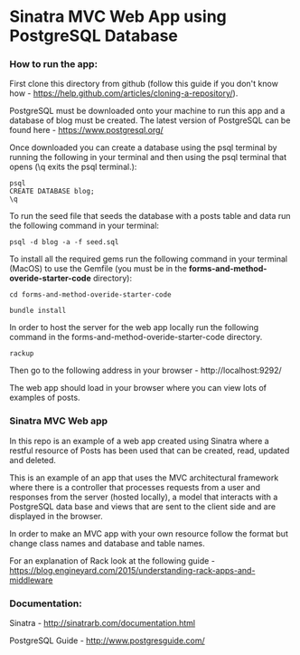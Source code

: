 # Sinatra MVC Web App using PostgreSQL Database

### How to run the app:
First clone this directory from github (follow this guide if you don't know how - https://help.github.com/articles/cloning-a-repository/).

PostgreSQL must be downloaded onto your machine to run this app and a database of blog must be created. The latest version of PostgreSQL can be found here - https://www.postgresql.org/

Once downloaded you can create a database using the psql terminal by running the following in your terminal and then using the psql terminal that opens (\q exits the psql terminal.):

```
psql
CREATE DATABASE blog;
\q
```
To run the seed file that seeds the database with a posts table and data run the following command in your terminal:

```
psql -d blog -a -f seed.sql
```

To install all the required gems run the following command in your terminal (MacOS) to use the Gemfile (you must be in the **forms-and-method-overide-starter-code** directory):

```
cd forms-and-method-overide-starter-code

bundle install
```
In order to host the server for the web app locally run the following command in the forms-and-method-overide-starter-code directory.

```
rackup
```
Then go to the following address in your browser - http://localhost:9292/

The web app should load in your browser where you can view lots of examples of posts.

### Sinatra MVC Web app
In this repo is an example of a web app created using Sinatra where a restful resource of Posts has been used that can be created, read, updated and deleted.

This is an example of an app that uses the MVC architectural framework where there is a controller that processes requests from a user and responses from the server (hosted locally), a model that interacts with a PostgreSQL data base and views that are sent to the client side and are displayed in the browser.

In order to make an MVC app with your own resource follow the format but change class names and database and table names.

For an explanation of Rack look at the following guide - https://blog.engineyard.com/2015/understanding-rack-apps-and-middleware
### Documentation:

Sinatra - http://sinatrarb.com/documentation.html

PostgreSQL Guide - http://www.postgresguide.com/
